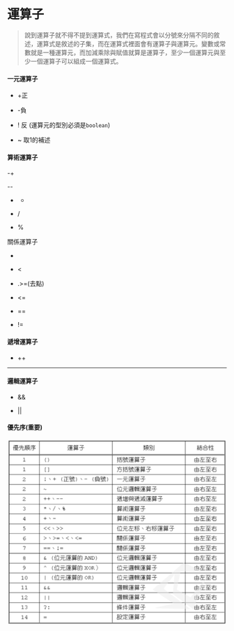 # 運算子

> 說到運算子就不得不提到運算式，我們在寫程式會以分號來分隔不同的敘述，運算式是敘述的子集，而在運算式裡面會有運算子與運算元。變數或常數就是一種運算元，而加減乘除與賦值就算是運算子，至少一個運算元與至少一個運算子可以組成一個運算式。

#### 一元運算子

- +正

- -負

- !  反 (運算元的型別必須是`boolean`)

- ~ 取1的補述

#### 算術運算子

-+

--

- *

- /

- %

關係運算子

- > 

- <

- .>=(去點)

- <=

- ==

- !=

#### 遞增運算子

- ++
-  --



#### 邏輯運算子

- &&

- ||

#### 優先序(重要)

<img title="" src="../../images/2024-02-13-00-06-27-image.png" alt="" data-align="center" width="555">
